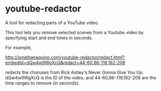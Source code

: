 # youtube-redactor
A tool for redacting parts of a YouTube video.

This tool lets you remove selected scenes from a Youtube video by specifying start and end times in seconds.

For example,

http://jonathanaquino.com/youtube-redactor/redact.html?embedId=dQw4w9WgXcQ&redact=44-60,86-119,162-208

redacts the choruses from Rick Astley's Never Gonna Give You Up. dQw4w9WgXcQ is the ID of the video, and 44-60,86-119,162-208 are the time ranges to remove (in seconds). 
